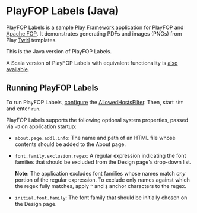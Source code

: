 PlayFOP Labels (Java)
=====================

PlayFOP Labels is a sample [Play Framework](https://www.playframework.com/) application for PlayFOP and [Apache FOP](https://xmlgraphics.apache.org/fop/).
It demonstrates generating PDFs and images (PNGs) from Play [Twirl](https://www.playframework.com/documentation/2.6.x/ScalaTemplates) templates.

This is the Java version of PlayFOP Labels.

A Scala version of PlayFOP Labels with equivalent functionality is [also available](../sample-scala).

Running PlayFOP Labels
----------------------

To run PlayFOP Labels, [configure](https://www.playframework.com/documentation/2.6.x/AllowedHostsFilter#Configuring-allowed-hosts) the [AllowedHostsFilter](https://www.playframework.com/documentation/2.6.x/AllowedHostsFilter).
Then, start `sbt` and enter `run`.

PlayFOP Labels supports the following optional system properties, passed via `-D` on application startup:

* `about.page.addl.info`: The name and path of an HTML file whose contents should be added to the About page.
* `font.family.exclusion.regex`: A regular expression indicating the font families that should be excluded from the Design page's drop-down list.

  **Note:** The application excludes font families whose names match _any_ portion of the regular expression. To exclude only names against which the regex fully matches, apply `^` and `$` anchor characters to the regex.
* `initial.font.family`: The font family that should be initially chosen on the Design page.
